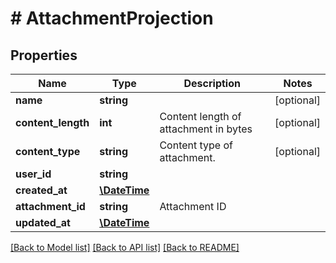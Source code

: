 # # AttachmentProjection

## Properties

Name | Type | Description | Notes
------------ | ------------- | ------------- | -------------
**name** | **string** |  | [optional] 
**content_length** | **int** | Content length of attachment in bytes | [optional] 
**content_type** | **string** | Content type of attachment. | [optional] 
**user_id** | **string** |  | 
**created_at** | [**\DateTime**](\DateTime) |  | 
**attachment_id** | **string** | Attachment ID | 
**updated_at** | [**\DateTime**](\DateTime) |  | 

[[Back to Model list]](../../README#documentation-for-models) [[Back to API list]](../../README#documentation-for-api-endpoints) [[Back to README]](../../README)



